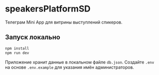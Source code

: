 # speakersPlatformSD

Телеграм Mini App для витрины выступлений спикеров.

## Запуск локально

```bash
npm install
npm run dev
```

Приложение хранит данные в локальном файле `db.json`. Создайте `.env` на основе `.env.example` для указания имён администраторов.
